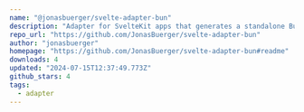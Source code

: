 ```yaml
---
name: "@jonasbuerger/svelte-adapter-bun"
description: "Adapter for SvelteKit apps that generates a standalone Bun.js server."
repo_url: "https://github.com/JonasBuerger/svelte-adapter-bun"
author: "jonasbuerger"
homepage: "https://github.com/JonasBuerger/svelte-adapter-bun#readme"
downloads: 4
updated: "2024-07-15T12:37:49.773Z"
github_stars: 4
tags: 
  - adapter
---
```

